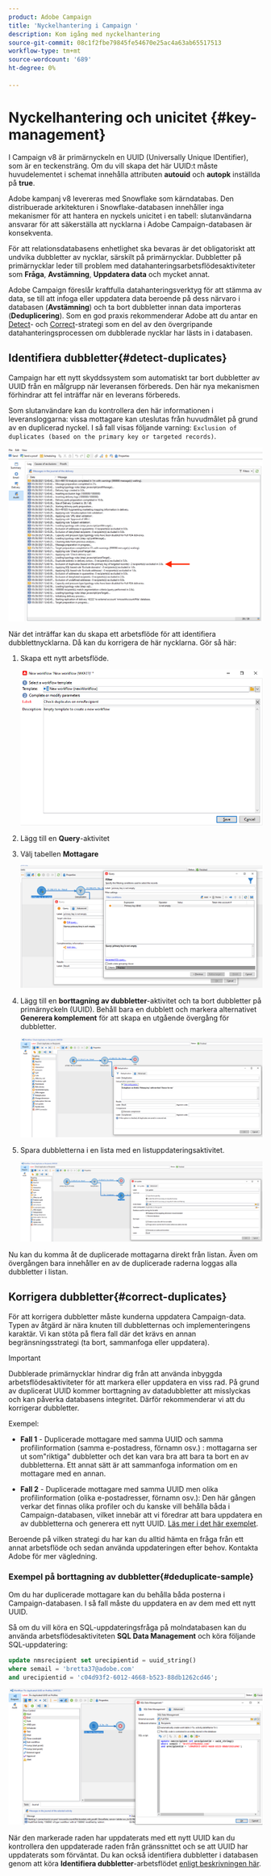 ```yaml
---
product: Adobe Campaign
title: 'Nyckelhantering i Campaign '
description: Kom igång med nyckelhantering
source-git-commit: 08c1f2fbe79845fe54670e25ac4a63ab65517513
workflow-type: tm+mt
source-wordcount: '689'
ht-degree: 0%

---
```


# Nyckelhantering och unicitet {#key-management}

I Campaign v8 är primärnyckeln en UUID (Universally Unique IDentifier), som är en teckensträng. Om du vill skapa det här UUID:t måste huvudelementet i schemat innehålla attributen **autouid** och **autopk** inställda på **true**.

Adobe kampanj v8 levereras med Snowflake som kärndatabas. Den distribuerade arkitekturen i Snowflake-databasen innehåller inga mekanismer för att hantera en nyckels unicitet i en tabell: slutanvändarna ansvarar för att säkerställa att nycklarna i Adobe Campaign-databasen är konsekventa.

För att relationsdatabasens enhetlighet ska bevaras är det obligatoriskt att undvika dubbletter av nycklar, särskilt på primärnycklar. Dubbletter på primärnycklar leder till problem med datahanteringsarbetsflödesaktiviteter som **Fråga**, **Avstämning**, **Uppdatera data** och mycket annat.

Adobe Campaign föreslår kraftfulla datahanteringsverktyg för att stämma av data, se till att infoga eller uppdatera data beroende på dess närvaro i databasen (**Avstämning**) och ta bort dubbletter innan data importeras (**Deduplicering**). Som en god praxis rekommenderar Adobe att du antar en [Detect](#detect-duplicates)- och [Correct](#correct-duplicates)-strategi som en del av den övergripande datahanteringsprocessen om dubblerade nycklar har lästs in i databasen.

## Identifiera dubbletter{#detect-duplicates}

Campaign har ett nytt skyddssystem som automatiskt tar bort dubbletter av UUID från en målgrupp när leveransen förbereds. Den här nya mekanismen förhindrar att fel inträffar när en leverans förbereds.

Som slutanvändare kan du kontrollera den här informationen i leveransloggarna: vissa mottagare kan uteslutas från huvudmålet på grund av en duplicerad nyckel. I så fall visas följande varning: `Exclusion of duplicates (based on the primary key or targeted records)`.

![](assets/delivery-log-duplicates.png)

När det inträffar kan du skapa ett arbetsflöde för att identifiera dubblettnycklarna. Då kan du korrigera de här nycklarna. Gör så här:

1. Skapa ett nytt arbetsflöde.

   ![](assets/new-wf.png)

1. Lägg till en **Query**-aktivitet
1. Välj tabellen **Mottagare**

   ![](assets/add-query-on-rcp.png)

1. Lägg till en **borttagning av dubbletter**-aktivitet och ta bort dubbletter på primärnyckeln (UUID). Behåll bara en dubblett och markera alternativet **Generera komplement** för att skapa en utgående övergång för dubbletter.

   ![](assets/deduplicate.png)

1. Spara dubbletterna i en lista med en listuppdateringsaktivitet.

   ![](assets/list-update.png)

Nu kan du komma åt de duplicerade mottagarna direkt från listan. Även om övergången bara innehåller en av de duplicerade raderna loggas alla dubbletter i listan.


## Korrigera dubbletter{#correct-duplicates}

För att korrigera dubbletter måste kunderna uppdatera Campaign-data. Typen av åtgärd är nära knuten till dubbletternas och implementeringens karaktär. Vi kan stöta på flera fall där det krävs en annan begränsningsstrategi (ta bort, sammanfoga eller uppdatera).

>[!IMPORTANT]
>
>Dubblerade primärnycklar hindrar dig från att använda inbyggda arbetsflödesaktiviteter för att markera eller uppdatera en viss rad. På grund av duplicerat UUID kommer borttagning av datadubbletter att misslyckas och kan påverka databasens integritet. Därför rekommenderar vi att du korrigerar dubbletter.

Exempel:

* **Fall 1** - Duplicerade mottagare med samma UUID och samma profilinformation (samma e-postadress, förnamn osv.) : mottagarna ser ut som&quot;riktiga&quot; dubbletter och det kan vara bra att bara ta bort en av dubbletterna.
Ett annat sätt är att sammanfoga information om en mottagare med en annan.

* **Fall 2** - Duplicerade mottagare med samma UUID men olika profilinformation (olika e-postadresser, förnamn osv.):
Den här gången verkar det finnas olika profiler och du kanske vill behålla båda i Campaign-databasen, vilket innebär att vi föredrar att bara uppdatera en av dubbletterna och generera ett nytt UUID. [Läs mer i det här exemplet](#deduplicate-sample).

Beroende på vilken strategi du har kan du alltid hämta en fråga från ett annat arbetsflöde och sedan använda uppdateringen efter behov. Kontakta Adobe för mer vägledning.

### Exempel på borttagning av dubbletter{#deduplicate-sample}

Om du har duplicerade mottagare kan du behålla båda posterna i Campaign-databasen. I så fall måste du uppdatera en av dem med ett nytt UUID.

Så om du vill köra en SQL-uppdateringsfråga på molndatabasen kan du använda arbetsflödesaktiviteten **SQL Data Management** och köra följande SQL-uppdatering:

```sql
update nmsrecipient set urecipientid = uuid_string()
where semail = 'bretta37@adobe.com'
and urecipientid = 'c04d93f2-6012-4668-b523-88db1262cd46';
```

![](assets/sql-data-management.png)

När den markerade raden har uppdaterats med ett nytt UUID kan du kontrollera den uppdaterade raden från gränssnittet och se att UUID har uppdaterats som förväntat. Du kan också identifiera dubbletter i databasen genom att köra **Identifiera dubbletter**-arbetsflödet [enligt beskrivningen här](#detect-duplicates).
